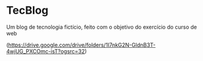 # TecBlog
Um blog de tecnologia fictício, feito com o objetivo do exercício do curso de web


(https://drive.google.com/drive/folders/1I7nkG2N-GldnB3T-4wjUG_PXCOmc-isT?ogsrc=32)
